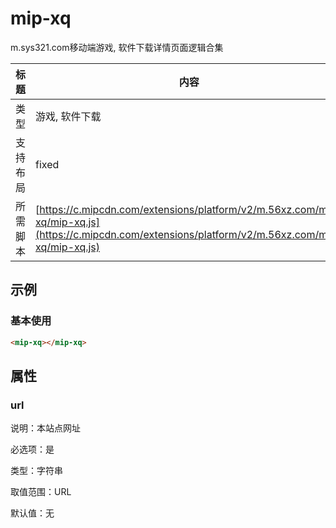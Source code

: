 # mip-xq

m.sys321.com移动端游戏, 软件下载详情页面逻辑合集

标题|内容
----|----
类型| 游戏, 软件下载
支持布局| fixed
所需脚本| [https://c.mipcdn.com/extensions/platform/v2/m.56xz.com/mip-xq/mip-xq.js](https://c.mipcdn.com/extensions/platform/v2/m.56xz.com/mip-xq/mip-xq.js)

## 示例

### 基本使用

```html
<mip-xq></mip-xq>
```

## 属性

### url

说明：本站点网址

必选项：是

类型：字符串

取值范围：URL

默认值：无
